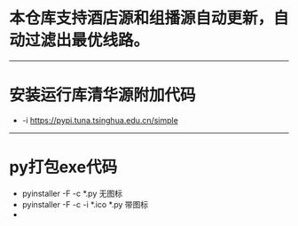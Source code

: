# 本仓库支持酒店源和组播源自动更新，自动过滤出最优线路。

*************************


# 安装运行库清华源附加代码
 *  -i https://pypi.tuna.tsinghua.edu.cn/simple

*************************
 # py打包exe代码
* pyinstaller -F -c *.py   无图标
* pyinstaller -F -c -i *.ico *.py   带图标
* 
